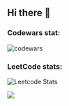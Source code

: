 ## Hi there 👋

### Codewars stat:
![codewars](https://www.codewars.com/users/It-Makes-No-Sense/badges/large)


### LeetCode stats:
![Leetcode Stats](https://leetcard.jacoblin.cool/It-Makes-No-Sense)

![](https://github-profile-trophy.vercel.app/?username=It-Makes-No-Sense&theme=juicyfresh&no-bg=true)

<!--
**It-Makes-No-Sense/It-Makes-No-Sense** is a ✨ _special_ ✨ repository because its `README.md` (this file) appears on your GitHub profile.
Here are some ideas to get you started:

- 🔭 I’m currently working on ...
- 🌱 I’m currently learning ...
- 👯 I’m looking to collaborate on ...
- 🤔 I’m looking for help with ...
- 💬 Ask me about ...
- 📫 How to reach me: ...
- 😄 Pronouns: ...
- ⚡ Fun fact: ...
-->
